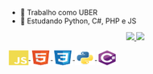 

- 🔭 Trabalho como UBER 
- 🌱 Estudando Python, C#, PHP e JS
<div align="center">
  <a href="https://github.com/tmzeder">
  <img height="180em" src="https://github-readme-stats.vercel.app/api?username=tmzeder&show_icons=true&theme=midnight-purple&include_all_commits=true&count_private=true"/>
  <img height="180em" src="https://github-readme-stats.vercel.app/api/top-langs/?username=tmzeder&layout=compact&langs_count=7&theme=midnight-purple"/>
</div>
  
  <div style="display: inline_block"><br>
  <img align="center" alt="tmzeder-Js" height="30" width="40" src="https://raw.githubusercontent.com/devicons/devicon/master/icons/javascript/javascript-plain.svg">
  <img align="center" alt="tmzeder-HTML" height="30" width="40" src="https://raw.githubusercontent.com/devicons/devicon/master/icons/html5/html5-original.svg">
  <img align="center" alt="tmzeder-CSS" height="30" width="40" src="https://raw.githubusercontent.com/devicons/devicon/master/icons/css3/css3-original.svg">
  <img align="center" alt="tmzeder-Python" height="30" width="40" src="https://raw.githubusercontent.com/devicons/devicon/master/icons/python/python-original.svg">
  <img align="center" alt="tmzeder-Csharp" height="30" width="40" src="https://raw.githubusercontent.com/devicons/devicon/master/icons/csharp/csharp-original.svg">
</div>
